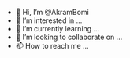 - 👋 Hi, I’m @AkramBomi
- 👀 I’m interested in ...
- 🌱 I’m currently learning ...
- 💞️ I’m looking to collaborate on ...
- 📫 How to reach me ...

<!---
AkramBomi/AkramBomi is a ✨ special ✨ repository because its `README.md` (this file) appears on your GitHub profile.
You can click the Preview link to take a look at your changes.
--->
